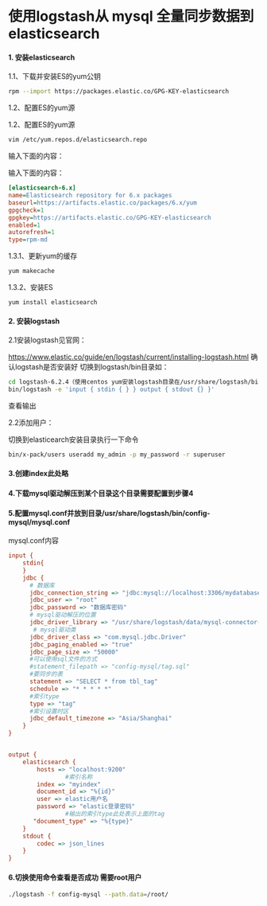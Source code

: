 # 使用logstash从 mysql 全量同步数据到elasticsearch

#### 1. 安装elasticsearch

1.1、下载并安装ES的yum公钥

```sh
rpm --import https://packages.elastic.co/GPG-KEY-elasticsearch
```

1.2、配置ES的yum源

1.2、配置ES的yum源

```sh
vim /etc/yum.repos.d/elasticsearch.repo
```

输入下面的内容：

输入下面的内容：

```ini
[elasticsearch-6.x]
name=Elasticsearch repository for 6.x packages
baseurl=https://artifacts.elastic.co/packages/6.x/yum
gpgcheck=1
gpgkey=https://artifacts.elastic.co/GPG-KEY-elasticsearch
enabled=1
autorefresh=1
type=rpm-md
```

1.3.1、更新yum的缓存

```sh
yum makecache
```

1.3.2、安装ES

```shell
yum install elasticsearch
```

#### 2. 安装logstash

2.1安装logstash见官网：

https://www.elastic.co/guide/en/logstash/current/installing-logstash.html
确认logstash是否安装好
切换到logstash/bin目录如：
```sh
cd logstash-6.2.4（使用centos yum安装logstash目录在/usr/share/logstash/bin）
bin/logstash -e 'input { stdin { } } output { stdout {} }'
```
查看输出


2.2添加用户：

切换到elasticearch安装目录执行一下命令

```sh
bin/x-pack/users useradd my_admin -p my_password -r superuser
```

#### 3.创建index此处略

#### 4.下载mysql驱动解压到某个目录这个目录需要配置到步骤4

#### 5.配置mysql.conf并放到目录/usr/share/logstash/bin/config-mysql/mysql.conf

mysql.conf内容

```ini
input {
    stdin{
    }
    jdbc {
      # 数据库
      jdbc_connection_string => "jdbc:mysql://localhost:3306/mydatabase"
      jdbc_user => "root"
      jdbc_password => "数据库密码"
      # mysql驱动解压的位置
      jdbc_driver_library => "/usr/share/logstash/data/mysql-connector-java-5.1.46/mysql-connector-java-5.1.46-bin.jar"
       # mysql驱动类
      jdbc_driver_class => "com.mysql.jdbc.Driver"
      jdbc_paging_enabled => "true"
      jdbc_page_size => "50000"
      #可以使用sql文件的方式
      #statement_filepath => "config-mysql/tag.sql"
      #要同步的表
      statement => "SELECT * from tbl_tag"
      schedule => "* * * * *"
      #索引type
      type => "tag"
      #索引设置时区
      jdbc_default_timezone => "Asia/Shanghai"
    }
}


output {
    elasticsearch {
        hosts => "localhost:9200"
				#索引名称
        index => "myindex"
        document_id => "%{id}"
        user => elastic用户名
        password => "elastic登录密码"
				#输出的索引type此处表示上面的tag
       "document_type" => "%{type}"
    }
    stdout {
        codec => json_lines
    }
}
```

#### 6.切换使用命令查看是否成功 需要root用户

```sh
./logstash -f config-mysql --path.data=/root/
```

